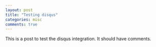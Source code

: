 ```yaml
---
layout: post
title: "Testing disqus"
categories: misc
comments: true
---
```


This is a post to test the disqus integration. It should have comments.
